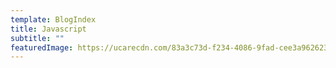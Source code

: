 ```yaml
---
template: BlogIndex
title: Javascript
subtitle: ""
featuredImage: https://ucarecdn.com/83a3c73d-f234-4086-9fad-cee3a9626230/
---
```

